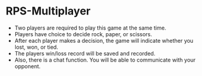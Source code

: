 # RPS-Multiplayer


* Two players are required to play this game at the same time. 
* Players have choice to decide rock, paper, or scissors. 
* After each player makes a decision, the game will indicate whether you lost, won, or tied. 
* The players win/loss record will be saved and recorded. 
* Also, there is a chat function. You will be able to communicate with your opponent.